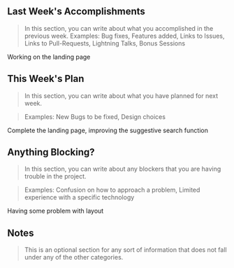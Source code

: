 ## Last Week's Accomplishments

> In this section, you can write about what you accomplished in the previous week.
> Examples:
> Bug fixes, Features added, Links to Issues, Links to Pull-Requests, Lightning Talks, Bonus Sessions

Working on the landing page

## This Week's Plan

> In this section, you can write about what you have planned for next week.

> Examples: New Bugs to be fixed, Design choices

Complete the landing page, improving the suggestive search function

## Anything Blocking?

> In this section, you can write about any blockers that you are having trouble in the project.

> Examples: Confusion on how to approach a problem, Limited experience with a specific technology

Having some problem with layout

## Notes

> This is an optional section for any sort of information that does not fall under any of the other categories.
